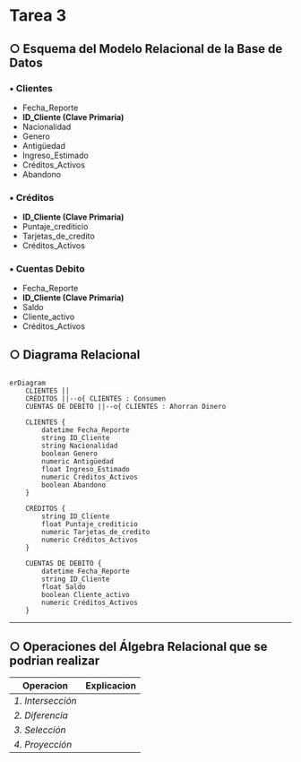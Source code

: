 # Tarea 3
## ○ Esquema del Modelo Relacional de la Base de Datos

### • Clientes
  - Fecha_Reporte
  - **ID_Cliente (Clave Primaria)**
  - Nacionalidad
  - Genero
  - Antigüedad
  - Ingreso_Estimado
  - Créditos_Activos
  - Abandono

### • Créditos

 - **ID_Cliente (Clave Primaria)**
 - Puntaje_crediticio
 - Tarjetas_de_credito
 - Créditos_Activos

### • Cuentas Debito

 - Fecha_Reporte
 - **ID_Cliente (Clave Primaria)**
 - Saldo
 - Cliente_activo
 - Créditos_Activos

## ○ Diagrama Relacional

```mermaid

erDiagram
    CLIENTES ||
    CRÉDITOS ||--o{ CLIENTES : Consumen
    CUENTAS DE DEBITO ||--o{ CLIENTES : Ahorran Dinero

    CLIENTES {
        datetime Fecha_Reporte 
        string ID_Cliente 
        string Nacionalidad
        boolean Genero
        numeric Antigüedad
        float Ingreso_Estimado
        numeric Créditos_Activos
        boolean Abandono
    }

    CRÉDITOS {
        string ID_Cliente
        float Puntaje_crediticio
        numeric Tarjetas_de_credito
        numeric Créditos_Activos
    }

    CUENTAS DE DEBITO {
        datetime Fecha_Reporte  
        string ID_Cliente 
        float Saldo
        boolean Cliente_activo
        numeric Créditos_Activos
    }
````
---

## ○ Operaciones del Álgebra Relacional que se podrian realizar

| **Operacion**     | **Explicacion**                           |
|--------------|---------------------------------------|
|*1. Intersección*   |      |
|*2. Diferencia*     |         |
|*3. Selección*    |                         |
|*4. Proyección*        |           |
